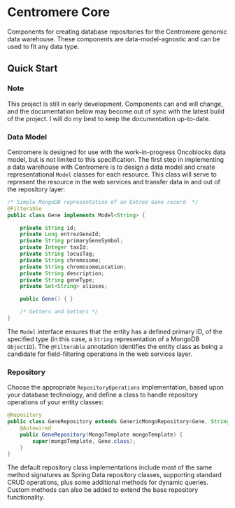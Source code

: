 # Centromere Core

Components for creating database repositories for the Centromere genomic data warehouse.  These components are data-model-agnostic and can be used to fit any data type.  

## Quick Start

### Note

This project is still in early development.  Components can and will change, and the documentation below may become out of sync with the latest build of the project.  I will do my best to keep the documentation up-to-date.

### Data Model

Centromere is designed for use with the work-in-progress Oncoblocks data model, but is not limited to this specification.  The first step in implementing a data warehouse with Centromere is to design a data model and create representational `Model` classes for each resource.  This class will serve to represent the resource in the web services and transfer data in and out of the repository layer:

```java
/* Simple MongoDB representation of an Entrez Gene record  */
@Filterable
public class Gene implements Model<String> {

	private String id;
	private Long entrezGeneId;
	private String primaryGeneSymbol;
	private Integer taxId;
	private String locusTag;
	private String chromosome;
	private String chromosomeLocation;
	private String description;
	private String geneType;
	private Set<String> aliases;

	public Gene() { }

	/* Getters and Setters */
}
```

The `Model` interface ensures that the entity has a defined primary ID, of the specified type (in this case, a `String` representation of a MongoDB `ObjectID`).  The `@Filterable` annotation identifies the entity class as being a candidate for field-filtering operations in the web services layer.

### Repository

Choose the appropriate `RepositoryOperations` implementation, based upon your database technology, and define a class to handle repository operations of your entity classes:

```java
@Repository
public class GeneRepository extends GenericMongoRepository<Gene, String> {
	@Autowired
	public GeneRepository(MongoTemplate mongoTemplate) {
		super(mongoTemplate, Gene.class);
	}
}
```

The default repository class implementations include most of the same method signatures as Spring Data repository classes, supporting standard CRUD operations, plus some additional methods for dynamic queries.  Custom methods can also be added to extend the base repository functionality.
